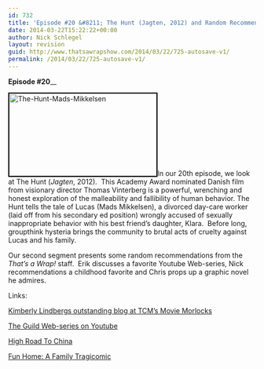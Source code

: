 ```yaml
---
id: 732
title: 'Episode #20 &#8211; The Hunt (Jagten, 2012) and Random Recommendations'
date: 2014-03-22T15:22:22+00:00
author: Nick Schlegel
layout: revision
guid: http://www.thatsawrapshow.com/2014/03/22/725-autosave-v1/
permalink: /2014/03/22/725-autosave-v1/
---
```

**Episode #20**__

[<img class="alignleft size-medium wp-image-728" style="border: 2px solid black;" alt="The-Hunt-Mads-Mikkelsen" src="http://www.thatsawrapshow.com/wp-content/uploads/2014/03/The-Hunt-Mads-Mikkelsen-300x168.jpg" width="300" height="168" srcset="http://www.thatsawrapshow.com/wp-content/uploads/2014/03/The-Hunt-Mads-Mikkelsen-300x168.jpg 300w, http://www.thatsawrapshow.com/wp-content/uploads/2014/03/The-Hunt-Mads-Mikkelsen-500x281.jpg 500w, http://www.thatsawrapshow.com/wp-content/uploads/2014/03/The-Hunt-Mads-Mikkelsen.jpg 658w" sizes="(max-width: 300px) 100vw, 300px" />](http://www.thatsawrapshow.com/wp-content/uploads/2014/03/The-Hunt-Mads-Mikkelsen.jpg)In our 20th episode, we look at The Hunt (_Jagten_, 2012).  This Academy Award nominated Danish film from visionary director Thomas Vinterberg is a powerful, wrenching and honest exploration of the malleability and fallibility of human behavior. The Hunt tells the tale of Lucas (Mads Mikkelsen), a divorced day-care worker (laid off from his secondary ed position) wrongly accused of sexually inappropriate behavior with his best friend&#8217;s daughter, Klara.  Before long, groupthink hysteria brings the community to brutal acts of cruelty against Lucas and his family.

Our second segment presents some random recommendations from the _That&#8217;s a Wrap!_ staff.  Erik discusses a favorite Youtube Web-series, Nick recommendations a childhood favorite and Chris props up a graphic novel he admires.

Links:

[Kimberly Lindbergs outstanding blog at TCM&#8217;s Movie Morlocks](http://moviemorlocks.com/author/cinebeats/)

[The Guild Web-series on Youtube](https://www.youtube.com/user/watchtheguild)

[High Road To China](http://www.amazon.com/High-Road-China-Tom-Selleck/dp/B00744WZ6W/ref=sr_1_1?ie=UTF8&qid=1395509011&sr=8-1&keywords=high+road+to+china)

[Fun Home: A Family Tragicomic](http://www.amazon.com/Fun-Home-A-Family-Tragicomic/dp/0618871713)
